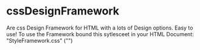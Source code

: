 # cssDesignFramework
Are css Design Framework for HTML with a lots of Design options. Easy to use!
To use the Framework bound this sytlesceet in your HTML Document: "StyleFramework.css" ("<link rel="stylesheet" href="StyleFramework.css">")
